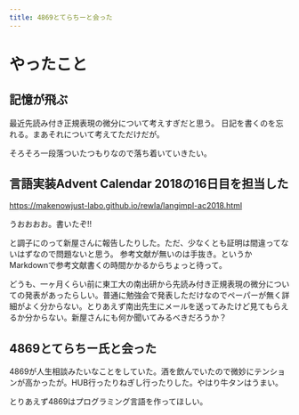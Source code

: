 ```yaml
---
title: 4869とてらちーと会った
---
```


# やったこと

## 記憶が飛ぶ

最近先読み付き正規表現の微分について考えすぎだと思う。
日記を書くのを忘れる。まあそれについて考えてただけだが。

そろそろ一段落ついたつもりなので落ち着いていきたい。

## 言語実装Advent Calendar 2018の16日目を担当した

https://makenowjust-labo.github.io/rewla/langimpl-ac2018.html

うおおおお。書いたぞ!!

と調子にのって新屋さんに報告したりした。ただ、少なくとも証明は間違ってないはずなので問題ないと思う。
参考文献が無いのは手抜き。というかMarkdownで参考文献書くの時間かかるからちょっと待って。

どうも、一ヶ月くらい前に東工大の南出研から先読み付き正規表現の微分についての発表があったらしい。普通に勉強会で発表しただけなのでペーパーが無く詳細がよく分からない。とりあえず南出先生にメールを送ってみたけど見てもらえるか分からない。新屋さんにも何か聞いてみるべきだろうか？

## 4869とてらちー氏と会った

4869が人生相談みたいなことをしていた。酒を飲んでいたので微妙にテンションが高かったが。HUB行ったりねぎし行ったりした。やはり牛タンはうまい。

とりあえず4869はプログラミング言語を作ってほしい。
